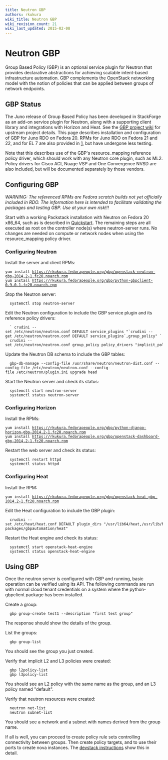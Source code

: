 ```yaml
---
title: Neutron GBP
authors: rkukura
wiki_title: Neutron GBP
wiki_revision_count: 21
wiki_last_updated: 2015-02-08
---
```


# Neutron GBP

Group Based Policy (GBP) is an optional service plugin for Neutron that provides declarative abstractions for achieving scalable intent-based infrastructure automation. GBP complements the OpenStack networking model with the notion of policies that can be applied between groups of network endpoints.

## GBP Status

The Juno release of Group Based Policy has been developed in StackForge as an add-on service plugin for Neutron, along with a supporting client library and integrations with Horizon and Heat. See the [GBP project wiki](https://wiki.openstack.org/wiki/GroupBasedPolicy) for upstream project details. This page describes installation and configuration of GBP for Juno RDO on Fedora 20. RPMs for Juno RDO on Fedora 21 and 22, and for EL 7 are also provided in [1](https://rkukura.fedorapeople.org/gbp/), but have undergone less testing.

Note that this describes use of the GBP's resource_mapping reference policy driver, which should work with any Neutron core plugin, such as ML2. Policy drivers for Cisco ACI, Nuage VSP and One Convergence NVSD are also included, but will be documented separately by those vendors.

## Configuring GBP

*WARNING: The referenced RPMs are Fedora scratch builds not yet officially included in RDO. The information here is intended to facilitate validating the packages and testing GBP. Use at your own risk!!!*

Start with a working Packstack installation with Neutron on Fedora 20 x86_64, such as is described in [Quickstart](Quickstart). The remaining steps are all executed as root on the controller node(s) where neutron-server runs. No changes are needed on compute or network nodes when using the resource_mapping policy driver.

### Configuring Neutron

Install the server and client RPMs:

`yum install `[`https://rkukura.fedorapeople.org/gbp/openstack-neutron-gbp-2014.2-1.fc20.noarch.rpm`](https://rkukura.fedorapeople.org/gbp/openstack-neutron-gbp-2014.2-1.fc20.noarch.rpm)
`yum install `[`https://rkukura.fedorapeople.org/gbp/python-gbpclient-0.9.0-1.fc20.noarch.rpm`](https://rkukura.fedorapeople.org/gbp/python-gbpclient-0.9.0-1.fc20.noarch.rpm)

Stop the Neutron server:

      systemctl stop neutron-server

Edit the Neutron configuration to include the GBP service plugin and its reference policy drivers:

      ` crudini --set /etc/neutron/neutron.conf DEFAULT service_plugins "`crudini --get /etc/neutron/neutron.conf DEFAULT service_plugins`,group_policy" `
      crudini --set /etc/neutron/neutron.conf group_policy policy_drivers "implicit_policy,resource_mapping"

Update the Neutron DB schema to include the GBP tables:

      gbp-db-manage --config-file /usr/share/neutron/neutron-dist.conf --config-file /etc/neutron/neutron.conf --config-file /etc/neutron/plugin.ini upgrade head

Start the Neutron server and check its status:

      systemctl start neutron-server
      systemctl status neutron-server

### Configuring Horizon

Install the RPMs:

`yum install `[`https://rkukura.fedorapeople.org/gbp/python-django-horizon-gbp-2014.2-1.fc20.noarch.rpm`](https://rkukura.fedorapeople.org/gbp/python-django-horizon-gbp-2014.2-1.fc20.noarch.rpm)
`yum install `[`https://rkukura.fedorapeople.org/gbp/openstack-dashboard-gbp-2014.2-1.fc20.noarch.rpm`](https://rkukura.fedorapeople.org/gbp/openstack-dashboard-gbp-2014.2-1.fc20.noarch.rpm)

Restart the web server and check its status:

      systemctl restart httpd
      systemctl status httpd

### Configuring Heat

Install the RPM:

`yum install `[`https://rkukura.fedorapeople.org/gbp/openstack-heat-gbp-2014.2-1.fc20.noarch.rpm`](https://rkukura.fedorapeople.org/gbp/openstack-heat-gbp-2014.2-1.fc20.noarch.rpm)

Edit the Heat configuration to include the GBP plugin:

      crudini --set /etc/heat/heat.conf DEFAULT plugin_dirs "/usr/lib64/heat,/usr/lib/heat,/usr/lib/python2.7/site-packages/gbpautomation/heat"

Restart the Heat engine and check its status:

      systemctl start openstack-heat-engine
      systemctl status openstack-heat-engine

## Using GBP

Once the neutron server is configured with GBP and running, basic operation can be verified using its API. The following commands are run with normal cloud tenant credentials on a system where the python-gbpclient package has been installed.

Create a group:

      gbp group-create test1 --description "first test group"

The response should show the details of the group.

List the groups:

      gbp group-list

You should see the group you just created.

Verify that implicit L2 and L3 policies were created:

      gbp l2policy-list
      gbp l3policy-list

You should see an L2 policy with the same name as the group, and an L3 policy named "default".

Verify that neutron resources were created:

      neutron net-list
      neutron subnet-list

You should see a network and a subnet with names derived from the group name.

If all is well, you can proceed to create policy rule sets controlling connectivity between groups. Then create policy targets, and to use their ports to create nova instances. The [devstack instructions](https://wiki.openstack.org/wiki/GroupBasedPolicy/InstallDevstack) show this in detail.

